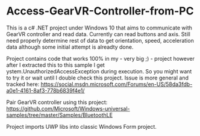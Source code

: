 # Access-GearVR-Controller-from-PC


This is a c# .NET project under Windows 10 that aims to communicate with GearVR controller and read data. Currently can read buttons and axis. Still need properly determine rest of data to get orientation, speed, acceleration data although some initial attempt is alreadty done. 

Project contains code that works 100% in my - very big ;) - project however after I extracted this to this sample I get ystem.UnauthorizedAccessException during execution. So you might want to try it or wait until I double check this project. Issue is more general and tracked here:
https://social.msdn.microsoft.com/Forums/en-US/58da3fdb-a0e1-4161-8af3-778b6839f4e1/

Pair GearVR controller using this project:
https://github.com/Microsoft/Windows-universal-samples/tree/master/Samples/BluetoothLE

Project imports UWP libs into classic Windows Form project.


